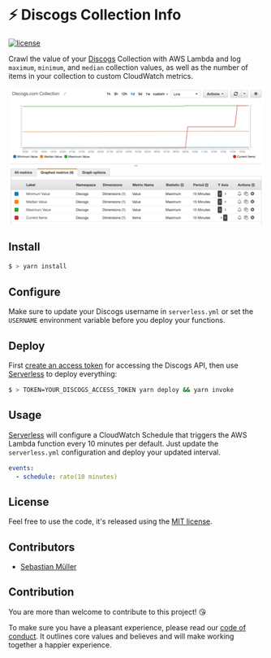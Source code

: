 # ⚡️ Discogs Collection Info

[![license](https://img.shields.io/github/license/sbstjn/discogs-collection.svg)](https://github.com/sbstjn/discogs-collection/blob/master/LICENSE.md)

Crawl the value of your [Discogs](https://discogs.com) Collection with AWS Lambda and log `maximum`, `minimum`, and `median` collection values, as well as the number of items in your collection to custom CloudWatch metrics. 

![Discogs.com Collection Value](/cloudwatch.png)

## Install

```bash
$ > yarn install
```

## Configure

Make sure to update your Discogs username in `serverless.yml` or set the `USERNAME` environment variable before you deploy your functions.

## Deploy

First [create an access token](https://www.discogs.com/de/settings/developers) for accessing the Discogs API, then use [Serverless](https://serverless.com) to deploy everything:

```bash
$ > TOKEN=YOUR_DISCOGS_ACCESS_TOKEN yarn deploy && yarn invoke
```

## Usage

[Serverless](https://serverless.com) will configure a CloudWatch Schedule that triggers the AWS Lambda function every 10 minutes per default. Just update the `serverless.yml` configuration and deploy your updated interval.

```yaml
events:
  - schedule: rate(10 minutes)
```

## License

Feel free to use the code, it's released using the [MIT license](https://github.com/sbstjn/discogs-collection/blob/master/LICENSE.md).

## Contributors

- [Sebastian Müller](https://github.com/sbstjn)

## Contribution

You are more than welcome to contribute to this project! 😘

To make sure you have a pleasant experience, please read our [code of conduct](CODE_OF_CONDUCT.md). It outlines core values and believes and will make working together a happier experience.
